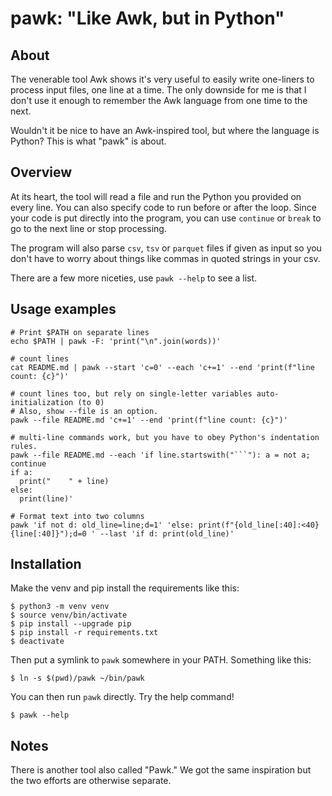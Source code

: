 # pawk: "Like Awk, but in Python"

## About

The venerable tool Awk shows it's very useful to easily write one-liners
to process input files, one line at a time. The only downside for me is
that I don't use it enough to remember the Awk language from one time
to the next.

Wouldn't it be nice to have an Awk-inspired tool, but where the language
is Python? This is what "pawk" is about.

## Overview

At its heart, the tool will read a file and run the Python you provided on
every line. You can also specify code to run before or after the loop.
Since your code is put directly into the program, you can use `continue` or
`break` to go to the next line or stop processing.

The program will also parse `csv`, `tsv` or `parquet` files if given as input
so you don't have to worry about things like commas in quoted strings in your
csv.

There are a few more niceties, use `pawk --help` to see a list. 

## Usage examples

```
# Print $PATH on separate lines
echo $PATH | pawk -F: 'print("\n".join(words))'
```

```
# count lines
cat README.md | pawk --start 'c=0' --each 'c+=1' --end 'print(f"line count: {c}")'
```

```
# count lines too, but rely on single-letter variables auto-initialization (to 0)
# Also, show --file is an option.
pawk --file README.md 'c+=1' --end 'print(f"line count: {c}")'
```

```
# multi-line commands work, but you have to obey Python's indentation rules.
pawk --file README.md --each 'if line.startswith("```"): a = not a; continue
if a:
  print("    " + line)
else:
  print(line)'
```

```
# Format text into two columns
pawk 'if not d: old_line=line;d=1' 'else: print(f"{old_line[:40]:<40}{line[:40]}");d=0 ' --last 'if d: print(old_line)'
```

## Installation

Make the venv and pip install the requirements like this:

```
$ python3 -m venv venv
$ source venv/bin/activate
$ pip install --upgrade pip
$ pip install -r requirements.txt
$ deactivate
```

Then put a symlink to `pawk` somewhere in your PATH. Something like this:

```
$ ln -s $(pwd)/pawk ~/bin/pawk
```

You can then run `pawk` directly. Try the help command!

```
$ pawk --help
```

## Notes

There is another tool also called "Pawk." We got the same inspiration but the two
efforts are otherwise separate.
